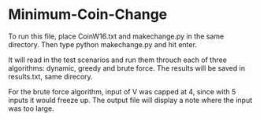 # Minimum-Coin-Change

To run this file, place CoinW16.txt and makechange.py in the same directory. Then type python makechange.py and hit enter.

It will read in the test scenarios and run them throuch each of three algorithms: dynamic, greedy and brute force. The results will be saved in results.txt, same direcory.

For the brute force algorithm, input of V was capped at 4, since with 5 inputs it would freeze up. The output file will display a note where the input was too large.

